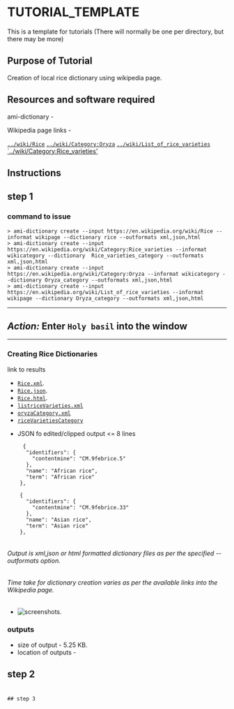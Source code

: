 # TUTORIAL_TEMPLATE

This is a template for tutorials (There will normally be one per directory, but there may be more)

## Purpose of Tutorial

Creation of local rice dictionary using wikipedia page. 

## Resources and software required

ami-dictionary - 

Wikipedia page links - 

[`../wiki/Rice`](https://en.wikipedia.org/wiki/Rice)
[`../wiki/Category:Oryza`](https://en.wikipedia.org/wiki/Category:Oryza)
[`../wiki/List_of_rice_varieties`](https://en.wikipedia.org/wiki/List_of_rice_varieties)
[`../wiki/Category:Rice_varieties'](https://en.wikipedia.org/wiki/Category:Rice_varieties)


## Instructions

## step 1
### command to issue

```
> ami-dictionary create --input https://en.wikipedia.org/wiki/Rice --informat wikipage --dictionary rice --outformats xml,json,html
> ami-dictionary create --input https://en.wikipedia.org/wiki/Category:Rice_varieties --informat wikicategory --dictionary  Rice_varieties_category --outformats xml,json,html
> ami-dictionary create --input https://en.wikipedia.org/wiki/Category:Oryza --informat wikicategory --dictionary Oryza_category --outformats xml,json,html
> ami-dictionary create --input https://en.wikipedia.org/wiki/List_of_rice_varieties --informat wikipage --dictionary Oryza_category --outformats xml,json,html
```

---
*Action:* Enter `Holy basil` into the window
---
---

  

### Creating Rice Dictionaries 
link to results
* [`Rice.xml`](https://github.com/petermr/tigr2ess/blob/master/crops/rice/Rice.xml). 
* [`Rice.json`](https://github.com/petermr/tigr2ess/blob/master/crops/rice/Rice.xml).
* [`Rice.html`](https://github.com/petermr/tigr2ess/blob/master/crops/rice/Rice.html).
* [`listriceVarieties.xml`](https://github.com/petermr/tigr2ess/blob/master/crops/rice/listriceVarieties.xml)
* [`oryzaCategory.xml`](https://github.com/petermr/tigr2ess/blob/master/crops/rice/oryzaCategory.xml)
* [`riceVarietiesCategory`](https://github.com/petermr/tigr2ess/blob/master/crops/rice/riceVarietiesCategory.xml)

- JSON fo edited/clipped output <= 8 lines
```
     {
      "identifiers": {
        "contentmine": "CM.9febrice.5"
      },
      "name": "African rice",
      "term": "African rice"
    },
   
    {
      "identifiers": {
        "contentmine": "CM.9febrice.33"
      },
      "name": "Asian rice",
      "term": "Asian rice"
    },
    
 ```
 
 ###### Output is xml,json or html formatted dictionary files as per the specified --outformats option.
 ###### Time take for dictionary creation varies as per the available links into the Wikipedia page.
 
 
 * ![screenshots](https://github.com/petermr/tigr2ess/blob/master/crops/rice/ricejson.png).
 

### outputs
* size of output - 5.25 KB.
* location of outputs - 


## step 2
###
```

## step 3
